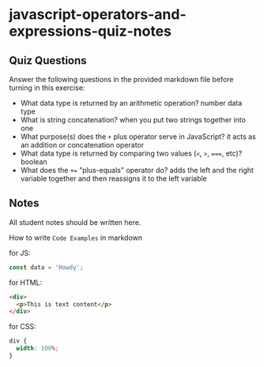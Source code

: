 # javascript-operators-and-expressions-quiz-notes

## Quiz Questions

Answer the following questions in the provided markdown file before turning in this exercise:

- What data type is returned by an arithmetic operation?
  number data type
- What is string concatenation?
  when you put two strings together into one
- What purpose(s) does the `+` plus operator serve in JavaScript?
  it acts as an addition or concatenation operator
- What data type is returned by comparing two values (`<`, `>`, `===`, etc)?
  boolean
- What does the `+=` "plus-equals" operator do?
  adds the left and the right variable together and then reassigns it to the left variable

## Notes

All student notes should be written here.

How to write `Code Examples` in markdown

for JS:

```javascript
const data = 'Howdy';
```

for HTML:

```html
<div>
  <p>This is text content</p>
</div>
```

for CSS:

```css
div {
  width: 100%;
}
```

